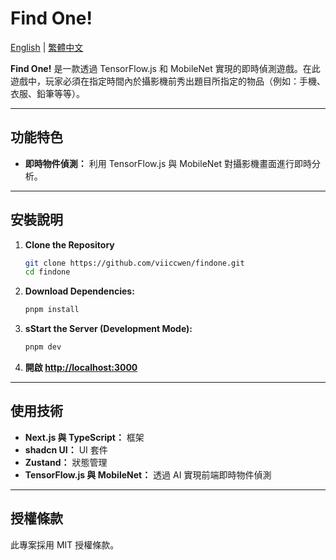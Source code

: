 # Find One! 

[English](README.md) | [繁體中文](TRADITIONAL_README.md)

**Find One!** 是一款透過 TensorFlow.js 和 MobileNet 實現的即時偵測遊戲。在此遊戲中，玩家必須在指定時間內於攝影機前秀出題目所指定的物品（例如：手機、衣服、鉛筆等等）。

---

## 功能特色

- **即時物件偵測：** 利用 TensorFlow.js 與 MobileNet 對攝影機畫面進行即時分析。
---

## 安裝說明

1. **Clone the Repository**
   ```bash
   git clone https://github.com/viiccwen/findone.git
   cd findone
   ```
2. **Download Dependencies:**
   ```bash
   pnpm install
   ```
3. **sStart the Server (Development Mode):**
   ```bash
   pnpm dev
   ```
4. **開啟 [http://localhost:3000](http://localhost:3000)**

---

## 使用技術

- **Next.js 與 TypeScript：** 框架
- **shadcn UI：** UI 套件
- **Zustand：** 狀態管理
- **TensorFlow.js 與 MobileNet：** 透過 AI 實現前端即時物件偵測

---

## 授權條款

此專案採用 MIT 授權條款。